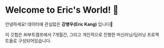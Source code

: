 # Welcome to Eric's World! 👋
안녕하세요! 데이터에 관심많은 **강병우(Eric Kang)** 입니다🌱  

이 깃헙은 AI부트캠프에서 7개월간, 그리고 개인적으로 진행한 머신러닝/딥러닝 프로젝트들로 구성되어있습니다.

<!--
**vkekd25/vkekd25** is a ✨ _special_ ✨ repository because its `README.md` (this file) appears on your GitHub profile.

Here are some ideas to get you started:

- 🔭 I’m currently working on ...
- 🌱 I’m currently learning ...
- 👯 I’m looking to collaborate on ...
- 🤔 I’m looking for help with ...
- 💬 Ask me about ...
- 📫 How to reach me: ...
- 😄 Pronouns: ...
- ⚡ Fun fact: ...
-->
